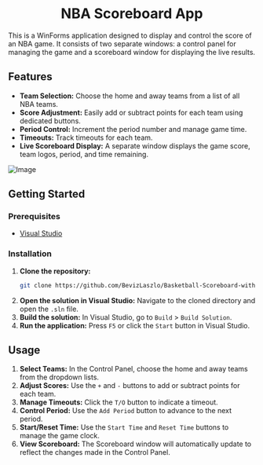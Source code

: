 <h1 align="center">NBA Scoreboard App</h1>

This is a WinForms application designed to display and control the score of an NBA game. It consists of two separate windows: a control panel for managing the game and a scoreboard window for displaying the live results.

## Features

* **Team Selection:** Choose the home and away teams from a list of all NBA teams.
* **Score Adjustment:** Easily add or subtract points for each team using dedicated buttons.
* **Period Control:** Increment the period number and manage game time.
* **Timeouts:** Track timeouts for each team.
* **Live Scoreboard Display:** A separate window displays the game score, team logos, period, and time remaining.

![Image](https://github.com/user-attachments/assets/cd689532-a1e1-4d4f-afc8-a8d3cd6b1ed9)

## Getting Started

### Prerequisites
* [Visual Studio](https://visualstudio.microsoft.com/)

### Installation

1.  **Clone the repository:**
    ```bash
    git clone https://github.com/BevizLaszlo/Basketball-Scoreboard-with-Control-Panel.git
    ```
2.  **Open the solution in Visual Studio:**
    Navigate to the cloned directory and open the `.sln` file.
3.  **Build the solution:**
    In Visual Studio, go to `Build` > `Build Solution`.
4.  **Run the application:**
    Press `F5` or click the `Start` button in Visual Studio.

## Usage

1.  **Select Teams:** In the Control Panel, choose the home and away teams from the dropdown lists.
2.  **Adjust Scores:** Use the `+` and `-` buttons to add or subtract points for each team.
3.  **Manage Timeouts:** Click the `T/O` button to indicate a timeout.
4.  **Control Period:** Use the `Add Period` button to advance to the next period.
5.  **Start/Reset Time:** Use the `Start Time` and `Reset Time` buttons to manage the game clock.
6.  **View Scoreboard:** The Scoreboard window will automatically update to reflect the changes made in the Control Panel.
